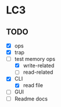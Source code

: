 # LC3

## TODO

- [x] ops
- [x] trap
- [ ] test memory ops
  - [x] write-related
  - [ ] read-related
- [x] CLI
  - [x] read file
- [ ] GUI
- [ ] Readme docs
